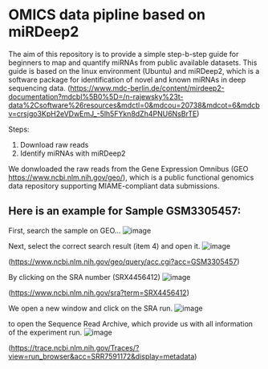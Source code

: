 # OMICS data pipline based on miRDeep2

The aim of this repository is to provide a simple step-b-step guide for beginners to map and quantify miRNAs from public available datasets.
This guide is based on the linux environment (Ubuntu) and miRDeep2, which is a software package for identification of novel and known miRNAs in deep sequencing data. (https://www.mdc-berlin.de/content/mirdeep2-documentation?mdcbl%5B0%5D=/n-rajewsky%23t-data%2Csoftware%26resources&mdctl=0&mdcou=20738&mdcot=6&mdcbv=crsjgo3KpH2eVDwEmJ_-5lh5FYkn8dZh4PNU6NsBrTE)

Steps:
1) Download raw reads
2) Identify miRNAs with miRDeep2



We donwloaded the raw reads from the Gene Expression Omnibus (GEO https://www.ncbi.nlm.nih.gov/geo/), which is a public functional genomics data repository supporting MIAME-compliant data submissions.

## Here is an example for Sample GSM3305457:

First, search the sample on GEO...
![image](https://github.com/user-attachments/assets/924b2312-1962-490c-9e24-c01c7ad5fdbc)

Next, select the correct search result (item 4) and open it.
![image](https://github.com/user-attachments/assets/f77ebeae-a790-4cc5-8e2e-ce318b50bea3)

(https://www.ncbi.nlm.nih.gov/geo/query/acc.cgi?acc=GSM3305457)

By clicking on the SRA number (SRX4456412)
![image](https://github.com/user-attachments/assets/a418f7a4-8032-44a4-b945-7c847ff7c6f3)

(https://www.ncbi.nlm.nih.gov/sra?term=SRX4456412)

We open a new window and click on the SRA run.
![image](https://github.com/user-attachments/assets/d0176c2f-4db1-42ab-9a02-7fc0e0241f9d)

to open the Sequence Read Archive, which provide us with all information of the experiment run.
![image](https://github.com/user-attachments/assets/f3826c62-1832-453c-95c4-e25e65acf592)

(https://trace.ncbi.nlm.nih.gov/Traces/?view=run_browser&acc=SRR7591172&display=metadata)
